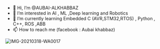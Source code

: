- 👋 Hi, I’m @AUBAI-ALKHABBAZ
- 👀 I’m interested in AI , ML ,Deep learning and Robotics
- 🌱 I’m currently learning Embedded C (AVR,STM32,RTOS) , Python , C++, ROS ,ABB
- 📫 How to reach me (facebook : Aubai khabbaz)

<!---
AUBAI-ALKHABBAZ/AUBAI-ALKHABBAZ is a ✨ special ✨ repository because its `README.md` (this file) appears on your GitHub profile.
You can click the Preview link to take a look at your changes.
--->



![IMG-20210318-WA0017](https://user-images.githubusercontent.com/102236043/177554229-17c484c4-9da6-45bd-ae5d-ea6b65caa427.jpg)
